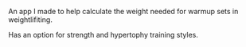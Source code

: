 An app I made to help calculate the weight needed for warmup sets in weightlifiting.

Has an option for strength and hypertophy training styles.
